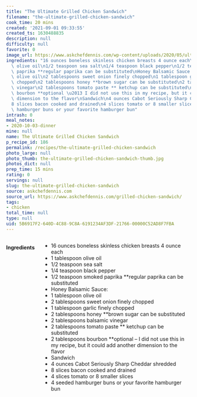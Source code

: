 ```yaml
---
title: "The Ultimate Grilled Chicken Sandwich"
filename: "the-ultimate-grilled-chicken-sandwich"
cook_time: 20 mins
created: '2021-09-01 09:33:55'
created_ts: 1630488835
description: null
difficulty: null
favorite: 0
image_url: https://www.askchefdennis.com/wp-content/uploads/2020/05/ultimate-grilled-chicken-sandwich-10.jpg
ingredients: "16 ounces boneless skinless chicken breasts 4 ounce each\n1 tablespoon\
  \ olive oil\n1/2 teaspoon sea salt\n1/4 teaspoon black pepper\n1/2 teaspoon smoked\
  \ paprika **regular paprika can be substituted\nHoney Balsamic Sauce:\n1 tablespoon\
  \ olive oil\n2 tablespoons sweet onion finely chopped\n1 tablespoon garlic finely\
  \ chopped\n2 tablespoons honey **brown sugar can be substituted\n2 tablespoons balsamic\
  \ vinegar\n2 tablespoons tomato paste ** ketchup can be substituted\n2 tablespoons\
  \ bourbon **optional \u2013 I did not use this in my recipe, but it could add another\
  \ dimension to the flavor\nSandwich\n4 ounces Cabot Seriously Sharp Cheddar shredded\n\
  8 slices bacon cooked and drained\n4 slices tomato or 8 smaller slices\n4 seeded\
  \ hamburger buns or your favorite hamburger bun"
intrash: 0
meal_notes:
- 2020-10-03-dinner
mine: null
name: The Ultimate Grilled Chicken Sandwich
p_recipe_id: 186
permalink: /recipes/the-ultimate-grilled-chicken-sandwich
photo_large: null
photo_thumb: the-ultimate-grilled-chicken-sandwich-thumb.jpg
photos_dict: null
prep_time: 15 mins
rating: 0
servings: null
slug: the-ultimate-grilled-chicken-sandwich
source: askchefdennis.com
source_url: https://www.askchefdennis.com/grilled-chicken-sandwich/
tags:
- chicken
total_time: null
type: null
uid: 5B6917F2-640D-4C88-9C8A-6191234AF3DF-21766-00000C52AD8F7FBA
---
```

<div class="large-8 medium-7 columns" id="writeup">	</div><!-- #writeup -->
</div><!-- #row-one -->
<div class="row" id="row-two">	<div class="medium-4 small-5 columns" id="ingredients"><h4>Ingredients</h4><div class="box box-ingredients content"><ul>
<li>16 ounces boneless skinless chicken breasts 4 ounce each</li>
<li>1 tablespoon olive oil</li>
<li>1/2 teaspoon sea salt</li>
<li>1/4 teaspoon black pepper</li>
<li>1/2 teaspoon smoked paprika **regular paprika can be substituted</li>
<li>Honey Balsamic Sauce:</li>
<li>1 tablespoon olive oil</li>
<li>2 tablespoons sweet onion finely chopped</li>
<li>1 tablespoon garlic finely chopped</li>
<li>2 tablespoons honey **brown sugar can be substituted</li>
<li>2 tablespoons balsamic vinegar</li>
<li>2 tablespoons tomato paste ** ketchup can be substituted</li>
<li>2 tablespoons bourbon **optional – I did not use this in my recipe, but it could add another dimension to the flavor</li>
<li>Sandwich</li>
<li>4 ounces Cabot Seriously Sharp Cheddar shredded</li>
<li>8 slices bacon cooked and drained</li>
<li>4 slices tomato or 8 smaller slices</li>
<li>4 seeded hamburger buns or your favorite hamburger bun</li>
</ul>
</div>	</div>	<div class="medium-6 small-7 columns" id="directions">	</div>